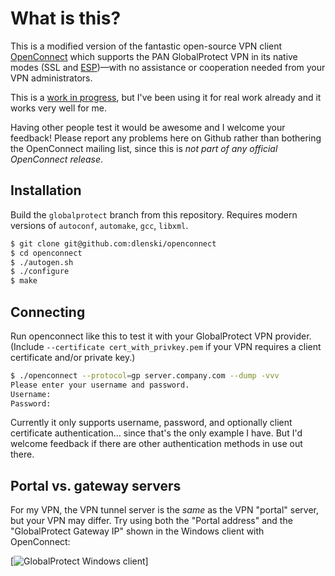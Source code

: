 # What is this?

This is a modified version of the fantastic open-source VPN client
[OpenConnect](https://infradead.org/openconnect) which supports the
PAN GlobalProtect VPN in its native modes (SSL and
[ESP](http://wikipedia.org/wiki/Encapsulating_Security_Payload))—with
no assistance or cooperation needed from your VPN administrators.

This is a [work in progress](http://lists.infradead.org/pipermail/openconnect-devel/2016-October/004035.html),
but I've been using it for real work already and it works very well
for me.

Having other people test it would be awesome and I welcome your
feedback! Please report any problems here on Github rather than
bothering the OpenConnect mailing list, since this is *not part of any
official OpenConnect release*.

## Installation

Build the `globalprotect` branch from this repository. Requires modern versions of `autoconf`, `automake`, `gcc`, `libxml`.

```sh
$ git clone git@github.com:dlenski/openconnect
$ cd openconnect
$ ./autogen.sh
$ ./configure
$ make
```

## Connecting

Run openconnect like this to test it with your GlobalProtect VPN
provider. (Include `--certificate cert_with_privkey.pem` if your VPN
requires a client certificate and/or private key.)

```sh
$ ./openconnect --protocol=gp server.company.com --dump -vvv
Please enter your username and password.
Username:
Password:
```

Currently it only supports username, password, and optionally client
certificate authentication… since that's the only example I have. But
I'd welcome feedback if there are other authentication methods in use
out there.

## Portal vs. gateway servers

For my VPN, the VPN tunnel server is the *same* as the VPN "portal"
server, but your VPN may differ. Try using both the "Portal address"
and the "GlobalProtect Gateway IP" shown in the Windows client with
OpenConnect:

[![GlobalProtect Windows client](https://i.stack.imgur.com/2JC9T.png)]
